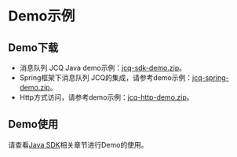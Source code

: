 # Demo示例
## Demo下载

- 消息队列 JCQ Java demo示例：[jcq-sdk-demo.zip](http://jcq-inuse-important-cannotdelete.oss.cn-north-1.jcloudcs.com/jcq-sdk-demo.zip)。
- Spring框架下消息队列 JCQ的集成，请参考demo示例：[jcq-spring-demo.zip](http://jcq-inuse-important-cannotdelete.oss.cn-north-1.jcloudcs.com/jcq-spring-demo.zip)。
- Http方式访问，请参考demo示例：[jcq-http-demo.zip](../../../../image/Internet-Middleware/Message-Queue/jcq-http-demo.zip)。


## Demo使用
   请查看[Java SDK](../SDK-Rerference/Java-SDK/Environment-Preparation.md)相关章节进行Demo的使用。
